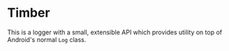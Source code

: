 # Timber

This is a logger with a small, extensible API which provides utility on top of Android's normal `Log` class.

